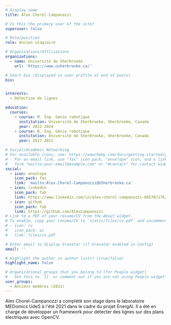 ```yaml
---
# Display name
title: Alex Chorel-Campanozzi

# Is this the primary user of the site?
superuser: false

# Role/position
role: Ancien stagiaire

# Organizations/Affiliations
organizations:
  - name: Université de Sherbrooke
    url: 'https://www.usherbrooke.ca/'

# Short bio (displayed in user profile at end of posts)
bio: 


interests:
  - Détection de lignes

education:
  courses:
    - course: M. Ing. Génie robotique
      institution: Université de Sherbrooke, Sherbrooke, Canada
      year: 2022-2024
    - course: B. Ing. Génie robotique
      institution: Université de Sherbrooke, Sherbrooke, Canada
      year: 2017-2021

# Social/Academic Networking
# For available icons, see: https://wowchemy.com/docs/getting-started/page-builder/#icons
#   For an email link, use "fas" icon pack, "envelope" icon, and a link in the
#   form "mailto:your-email@example.com" or "#contact" for contact widget.
social:
  - icon: envelope
    icon_pack: fas
    link: 'mailto:Alex.Chorel-Campanozzi@USherbrooke.ca'
  - icon: linkedin
    icon_pack: fab
    link: https://www.linkedin.com/in/alex-chorel-campanozzi-605787176/
  - icon: github
    icon_pack: fab
    link: https://github.com/AlexCampanozzi
# Link to a PDF of your resume/CV from the About widget.
# To enable, copy your resume/CV to `static/files/cv.pdf` and uncomment the lines below.
# - icon: cv
#   icon_pack: ai
#   link: files/cv.pdf

# Enter email to display Gravatar (if Gravatar enabled in Config)
email: ''

# Highlight the author in author lists? (true/false)
highlight_name: false

# Organizational groups that you belong to (for People widget)
#   Set this to `[]` or comment out if you are not using People widget.
user_groups:
  - Anciens membres (2021)
---
```


Alex Chorel-Campanozzi a complété son stage dans le laboratoire MEDomics UdeS à l'été 2021 dans le cadre du 
projet EnergAI. Il a été en charge de développer un framework pour détecter des lignes sur des plans électriques avec 
OpenCV.
